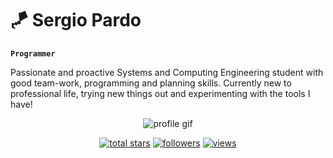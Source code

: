 # 🪁 Sergio Pardo

**`Programmer`**

Passionate and proactive Systems and Computing Engineering student with good team-work, programming and planning skills. Currently new to professional life, trying new things out and experimenting with the tools I have!

  <p align= "center">
    <img alt="profile gif" src= "https://media0.giphy.com/media/KvgGHTSVdDjlMFAo3r/200w.webp?cid=ecf05e47pnlywqzko6xjy37igkw6mfb2prsbdy69ayogypsl&rid=200w.webp&ct=s">
  </p>
<!-- Social badges section -->
<!-- Badges with custom icons - https://github.com/DenverCoder1/custom-icon-badges -->
<!-- View counter - https://github.com/DenverCoder1/Simple-View-Counter -->
<p align="center"> 
  <a href="https://github.com/DenverCoder1?tab=repositories&sort=stargazers">
    <img alt="total stars" title="Total stars on GitHub" src="https://custom-icon-badges.demolab.com/github/stars/SergioPardo55?color=55960c&style=for-the-badge&labelColor=488207&logo=star"/></a>
  <a href="https://github.com/SergioPardo55?tab=followers">
    <img alt="followers" title="Follow me on Github" src="https://custom-icon-badges.demolab.com/github/followers/SergioPardo55?color=236ad3&labelColor=1155ba&style=for-the-badge&logo=person-add&label=Follow&logoColor=white"/></a>
  <a href="https://github.com/SergioPardo55/Simple-View-Counter">
    <img alt="views" title="GitHub profile views" src="https://freshidea.com/jonah/app/DenverCoder1-profile-views"/></a>
</p>



<!--
**SergioPardo55/SergioPardo55** is a ✨ _special_ ✨ repository because its `README.md` (this file) appears on your GitHub profile.

Here are some ideas to get you started:

- 🔭 I’m currently working on ...
- 🌱 I’m currently learning ...
- 👯 I’m looking to collaborate on ...
- 🤔 I’m looking for help with ...
- 💬 Ask me about ...
- 📫 How to reach me: ...
- 😄 Pronouns: ...
- ⚡ Fun fact: ...
-->
